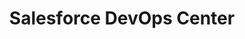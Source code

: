 ---
sidebar_position: 4
title: Salesforce DevOps Center
tags: [Tools, SalesforceDevOps]
sidebar_class_name: disabled-page
---